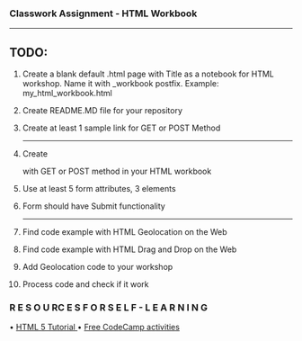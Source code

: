 ### Classwork Assignment - HTML Workbook
  --------------------------------
## TODO:
1. Create a blank default .html page with Title as a notebook for HTML workshop. Name it with
_workbook postfix. Example: my_html_workbook.html 
2. Create README.MD file for your repository
3. Create at least 1 sample link for GET or POST Method

    -------------------------------
   
5. Create <form> with GET or POST method in your HTML workbook
6. Use at least 5 form attributes, 3 elements
7. Form should have Submit functionality
   
   -------------------------------
   
9. Find code example with HTML Geolocation on the Web
10. Find code example with HTML Drag and Drop on the Web
11. Add Geolocation code to your workshop
12. Process code and check if it work
    

### R E S O U RC E S F O R S E L F - L E A R N I N G
• [HTML 5 Tutorial ](https://www.w3schools.com/html/default.asp)
• [Free CodeCamp activities](https://www.freecodecamp.org/learn/responsive-web-design/)
